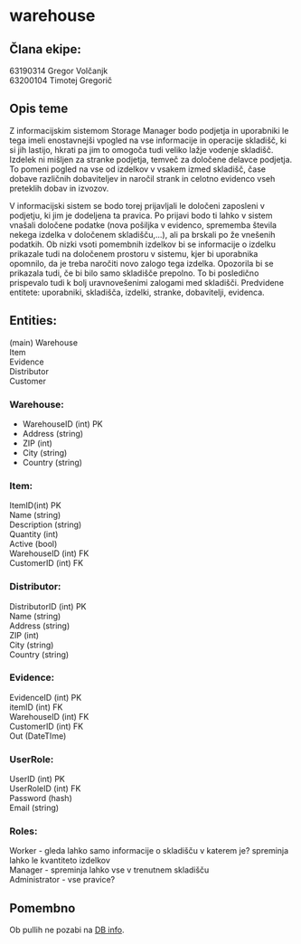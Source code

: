 # warehouse

## Člana ekipe:
63190314 Gregor Volčanjk  
63200104 Timotej Gregorič


## Opis teme
Z informacijskim sistemom Storage Manager bodo podjetja in uporabniki le tega imeli enostavnejši vpogled na vse informacije in operacije skladišč, ki si jih lastijo, hkrati pa jim to omogoča tudi veliko lažje vodenje skladišč.
Izdelek ni mišljen za stranke podjetja, temveč za določene delavce podjetja. To pomeni pogled na vse od izdelkov v vsakem izmed skladišč, čase dobave različnih dobaviteljev in naročil strank in celotno evidenco vseh preteklih dobav in izvozov.
 
V informacijski sistem se bodo torej prijavljali le določeni zaposleni v podjetju, ki jim je dodeljena ta pravica. Po prijavi bodo ti lahko v sistem vnašali določene podatke (nova pošiljka v evidenco, sprememba števila nekega izdelka v določenem skladišču,...), ali pa brskali po že vnešenih podatkih.
Ob nizki vsoti pomembnih izdelkov bi se informacije o izdelku prikazale tudi na določenem prostoru v sistemu, kjer bi uporabnika opomnilo, da je treba naročiti novo zalogo tega izdelka. Opozorila bi se prikazala tudi, če bi bilo samo skladišče prepolno. To bi posledično prispevalo tudi k bolj uravnovešenimi zalogami med skladišči.
Predvidene entitete: uporabniki, skladišča, izdelki, stranke, dobavitelji, evidenca.

## Entities:

(main)
Warehouse  
Item  
Evidence  
Distributor  
Customer

### Warehouse:
* WarehouseID (int) PK  
* Address (string)  
* ZIP (int)  
* City (string)  
* Country (string)

### Item: 
ItemID(int) PK  
Name (string)  
Description (string)  
Quantity (int)  
Active (bool)  
WarehouseID (int) FK  
CustomerID (int) FK

### Distributor: 
DistributorID (int) PK  
Name (string)  
Address (string)  
ZIP (int)  
City (string)  
Country (string)

### Evidence:
EvidenceID (int) PK  
itemID (int) FK  
WarehouseID (int) FK  
CustomerID (int) FK  
Out (DateTIme)

### UserRole:
UserID (int) PK  
UserRoleID (int) FK  
Password (hash)  
Email (string)

### Roles:
Worker - gleda lahko samo informacije o skladišču v katerem je? spreminja lahko le kvantiteto izdelkov  
Manager - spreminja lahko vse v trenutnem skladišču  
Administrator - vse pravice?


## Pomembno
Ob pullih ne pozabi na [DB info](https://github.com/GreTimotej/warehouse/blob/62686aee7fdde8f007f60f228761ee8d681aefa1/web/appsettings.json#L10).
